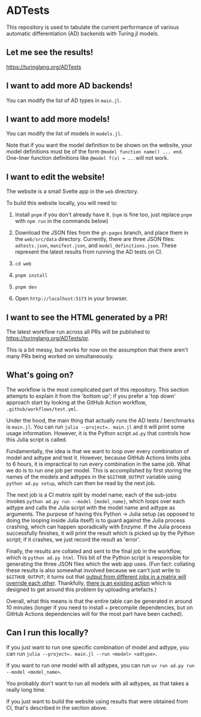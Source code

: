 # ADTests

This repository is used to tabulate the current performance of various automatic differentiation (AD) backends with Turing.jl models.

## Let me see the results!

https://turinglang.org/ADTests

## I want to add more AD backends!

You can modify the list of AD types in `main.jl`.

## I want to add more models!

You can modify the list of models in `models.jl`.

Note that if you want the model definition to be shown on the website, your model definitions must be of the form `@model function name() ... end`.
One-liner function definitions like `@model f(x) = ...`will not work.

## I want to edit the website!

The website is a small Svelte app in the `web` directory.

To build this website locally, you will need to:

1. Install `pnpm` if you don't already have it.
   (`npm` is fine too, just replace `pnpm` with `npm run` in the commands below)

2. Download the JSON files from the `gh-pages` branch, and place them in the `web/src/data` directory.
   Currently, there are three JSON files: `adtests.json`, `manifest.json`, and `model_definitions.json`.
   These represent the latest results from running the AD tests on CI.

3. `cd web`

4. `pnpm install`

5. `pnpm dev`

6. Open `http://localhost:5173` in your browser.

## I want to see the HTML generated by a PR!

The latest workflow run across all PRs will be published to https://turinglang.org/ADTests/pr.

This is a bit messy, but works for now on the assumption that there aren't many PRs being worked on simultaneously.

## What's going on?

The workflow is the most complicated part of this repository.
This section attempts to explain it from the 'bottom up'; if you prefer a 'top down' approach start by looking at the GitHub Action workflow, `.github/workflows/test.yml`.

Under the hood, the main thing that actually runs the AD tests / benchmarks is `main.jl`.
You can run `julia --project=. main.jl` and it will print some usage information.
However, it is the Python script `ad.py` that controls how this Julia script is called.

Fundamentally, the idea is that we want to loop over every combination of model and adtype and test it.
However, because GitHub Actions limits jobs to 6 hours, it is impractical to run every combination in the same job.
What we do is to run one job per model.
This is accomplished by first storing the names of the models and adtypes in the `$GITHUB_OUTPUT` variable using `python ad.py setup`, which can then be read by the next job.

The next job is a CI matrix split by model name; each of the sub-jobs invokes `python ad.py run --model {model_name}`, which loops over each adtype and calls the Julia script with the model name and adtype as arguments.
The purpose of having this Python -> Julia setup (as opposed to doing the looping inside Julia itself) is to guard against the Julia process crashing, which can happen sporadically with Enzyme.
If the Julia process successfully finishes, it will print the result which is picked up by the Python script; if it crashes, we just record the result as 'error'.

Finally, the results are collated and sent to the final job in the workflow, which is `python ad.py html`.
This bit of the Python script is responsible for generating the three JSON files which the web app uses.
(Fun fact: collating these results is also somewhat involved because we can't just write to `$GITHUB_OUTPUT`; it turns out that [output from different jobs in a matrix will override each other](https://github.com/orgs/community/discussions/26639).
Thankfully, [there is an existing action](https://github.com/beacon-biosignals/matrix-output) which is designed to get around this problem by uploading artefacts.)

Overall, what this means is that the entire table can be generated in around 10 minutes (longer if you need to install + precompile dependencies, but on GitHub Actions dependencies will for the most part have been cached).

## Can I run this locally?

If you just want to run one specific combination of model and adtype, you can run `julia --project=. main.jl --run <model> <adtype>`.

If you want to run one model with all adtypes, you can run `uv run ad.py run --model <model_name>`.

You probably don't want to run all models with all adtypes, as that takes a really long time.

If you just want to build the website using results that were obtained from CI, that's described in the section above.
